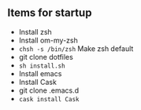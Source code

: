 ## Items for startup
* Install zsh
* Install om-my-zsh
* `chsh -s /bin/zsh` Make zsh default
* git clone dotfiles
* `sh install.sh`
* Install emacs
* Install Cask
* git clone .emacs.d
* `cask install Cask`

